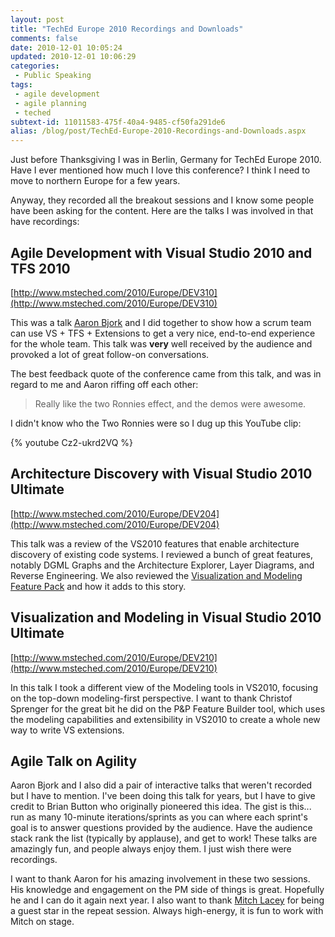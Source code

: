 ```yaml
---
layout: post
title: "TechEd Europe 2010 Recordings and Downloads"
comments: false
date: 2010-12-01 10:05:24
updated: 2010-12-01 10:06:29
categories:
 - Public Speaking
tags:
 - agile development
 - agile planning
 - teched
subtext-id: 11011583-475f-40a4-9485-cf50fa291de6
alias: /blog/post/TechEd-Europe-2010-Recordings-and-Downloads.aspx
---
```


Just before Thanksgiving I was in Berlin, Germany for TechEd Europe 2010. Have I ever mentioned how much I love this conference? I think I need to move to northern Europe for a few years. 

Anyway, they recorded all the breakout sessions and I know some people have been asking for the content. Here are the talks I was involved in that have recordings:

<!-- more -->

## Agile Development with Visual Studio 2010 and TFS 2010

[http://www.msteched.com/2010/Europe/DEV310](http://www.msteched.com/2010/Europe/DEV310)

This was a talk [Aaron Bjork](http://blogs.msdn.com/b/aaronbjork/) and I did together to show how a scrum team can use VS + TFS + Extensions to get a very nice, end-to-end experience for the whole team. This talk was **very** well received by the audience and provoked a lot of great follow-on conversations.

The best feedback quote of the conference came from this talk, and was in regard to me and Aaron riffing off each other: 

> Really like the two Ronnies effect, and the demos were awesome.

I didn't know who the Two Ronnies were so I dug up this YouTube clip:

{% youtube Cz2-ukrd2VQ %}

## Architecture Discovery with Visual Studio 2010 Ultimate

[http://www.msteched.com/2010/Europe/DEV204](http://www.msteched.com/2010/Europe/DEV204)

This talk was a review of the VS2010 features that enable architecture discovery of existing code systems. I reviewed a bunch of great features, notably DGML Graphs and the Architecture Explorer, Layer Diagrams, and Reverse Engineering. We also reviewed the [Visualization and Modeling Feature Pack](http://msdn.microsoft.com/en-us/library/dd460723.aspx) and how it adds to this story.

## Visualization and Modeling in Visual Studio 2010 Ultimate

[http://www.msteched.com/2010/Europe/DEV210](http://www.msteched.com/2010/Europe/DEV210)

In this talk I took a different view of the Modeling tools in VS2010, focusing on the top-down modeling-first perspective. I want to thank Christof Sprenger for the great bit he did on the P&P Feature Builder tool, which uses the modeling capabilities and extensibility in VS2010 to create a whole new way to write VS extensions.

## Agile Talk on Agility

Aaron Bjork and I also did a pair of interactive talks that weren't recorded but I have to mention. I've been doing this talk for years, but I have to give credit to Brian Button who originally pioneered this idea. The gist is this... run as many 10-minute iterations/sprints as you can where each sprint's goal is to answer questions provided by the audience. Have the audience stack rank the list (typically by applause), and get to work! These talks are amazingly fun, and people always enjoy them. I just wish there were recordings. 

I want to thank Aaron for his amazing involvement in these two sessions. His knowledge and engagement on the PM side of things is great. Hopefully he and I can do it again next year. I also want to thank [Mitch Lacey](http://mitchlacey.com/) for being a guest star in the repeat session. Always high-energy, it is fun to work with Mitch on stage.
